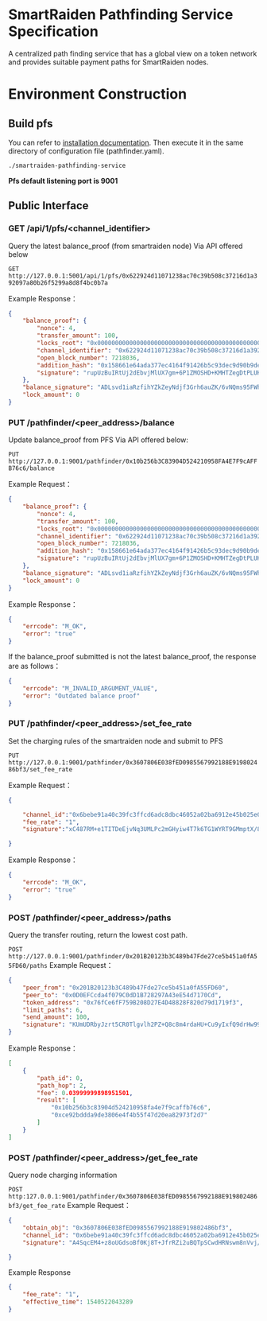 # SmartRaiden Pathfinding Service Specification

A centralized path finding service that has a global view on a token network and provides suitable payment paths for SmartRaiden nodes.


# Environment Construction 
## Build pfs 
You can refer to [installation documentation](./PFSinstallation.md).
Then execute it in the same directory of configuration file (pathfinder.yaml).
```sh
./smartraiden-pathfinding-service
```
**Pfs default listening port is 9001**

## 
## Public Interface

### GET /api/1/pfs/<channel_identifier>
Query the latest balance_proof (from smartraiden node) 
Via API offered below   

`GET http://127.0.0.1:5001/api/1/pfs/0x622924d11071238ac70c39b508c37216d1a392097a80b26f5299a8d8f4bc0b7a`

Example Response：   
```json
{
    "balance_proof": {
        "nonce": 4,
        "transfer_amount": 100,
        "locks_root": "0x0000000000000000000000000000000000000000000000000000000000000000",
        "channel_identifier": "0x622924d11071238ac70c39b508c37216d1a392097a80b26f5299a8d8f4bc0b7a",
        "open_block_number": 7218036,
        "addition_hash": "0x158661e64ada377ec4164f91426b5c93dec9d90b9ded2944d9a82c55ec292022",
        "signature": "rupUzBuIRtUj2dEbvjMlUX7gm+6P1ZMOSHD+KMHTZegDtPLUK53XhaxXhvpcXgH48nmgCgkFmyBThaTzgPEalxw="
    },
    "balance_signature": "ADLsvd1iaRzfihYZkZeyNdjf3Grh6auZK/6vNQms95FWh7zKaiT6Rtzl39LVubRpQMPrlei5SEqfFsDWlfxUGhs=",
    "lock_amount": 0
}
```


### PUT /pathfinder/<peer_address>/balance
Update balance_proof from PFS
Via API offered below: 

`PUT http://127.0.0.1:9001/pathfinder/0x10b256b3C83904D524210958FA4E7F9cAFFB76c6/balance`

Example Request：
```json
{
    "balance_proof": {
        "nonce": 4,
        "transfer_amount": 100,
        "locks_root": "0x0000000000000000000000000000000000000000000000000000000000000000",
        "channel_identifier": "0x622924d11071238ac70c39b508c37216d1a392097a80b26f5299a8d8f4bc0b7a",
        "open_block_number": 7218036,
        "addition_hash": "0x158661e64ada377ec4164f91426b5c93dec9d90b9ded2944d9a82c55ec292022",
        "signature": "rupUzBuIRtUj2dEbvjMlUX7gm+6P1ZMOSHD+KMHTZegDtPLUK53XhaxXhvpcXgH48nmgCgkFmyBThaTzgPEalxw="
    },
    "balance_signature": "ADLsvd1iaRzfihYZkZeyNdjf3Grh6auZK/6vNQms95FWh7zKaiT6Rtzl39LVubRpQMPrlei5SEqfFsDWlfxUGhs=",
    "lock_amount": 0
}	
```
Example Response：
```json
{
    "errcode": "M_OK",
    "error": "true"
}
```
If the balance_proof submitted is not the latest balance_proof, the response are as follows：
```json
{
    "errcode": "M_INVALID_ARGUMENT_VALUE",
    "error": "Outdated balance proof"
}
```

### PUT /pathfinder/<peer_address>/set_fee_rate
Set the charging rules of the smartraiden node and submit to PFS

`PUT http://127.0.0.1:9001/pathfinder/0x3607806E038fED0985567992188E919802486bf3/set_fee_rate`

Example Request：

```json
{

	"channel_id":"0x6bebe91a40c39fc3ffcd6adc8dbc46052a02ba6912e45b025e058a07c5f2f0dd",
	"fee_rate": "1",
	"signature":"xC487RM+e1TITDeEjvNq3UMLPc2mGHyiw4T7k6TG1WYRT9GMmptX/8NPyYLdpxfwhpC+TO6dhPMBs57rsZiOIxs="

}
```
Example Response：

```json
{
    "errcode": "M_OK",
    "error": "true"
}
```
### POST /pathfinder/<peer_address>/paths
Query the transfer routing, return the lowest cost path.

`POST http://127.0.0.1:9001/pathfinder/0x201B20123b3C489b47Fde27ce5b451a0fA55FD60/paths`
Example Request：
```json
{
	"peer_from": "0x201B20123b3C489b47Fde27ce5b451a0fA55FD60",
	"peer_to": "0x0D0EFCcda4f079C0dD1B728297A43eE54d7170Cd",
	"token_address": "0x76fCe6fF759B208D27E4D48828F820d79d1719f3",
	"limit_paths": 6,
	"send_amount": 100,
	"signature": "KUmUDRbyJzrt5CR0Tlgvlh2PZ+Q8c8m4rdaHU+Cu9yIxfQ9drHw99qiWs/qXbtr/ok8m7N0ZUvUOX3ldxhcSXBw="
}
```
Example Response：
```json
[
    {
        "path_id": 0,
        "path_hop": 2,
        "fee": 0.03999999898951501,
        "result": [
            "0x10b256b3c83904d524210958fa4e7f9caffb76c6",
            "0xce92bddda9de3806e4f4b55f47d20ea82973f2d7"
        ]
    }
]
```

### POST /pathfinder/<peer_address>/get_fee_rate
Query node charging information

`POST http:127.0.0.1:9001/pathfinder/0x3607806E038fED0985567992188E919802486bf3/get_fee_rate`
Example Request：
```json
{
	"obtain_obj": "0x3607806E038fED0985567992188E919802486bf3",
	"channel_id": "0x6bebe91a40c39fc3ffcd6adc8dbc46052a02ba6912e45b025e058a07c5f2f0dd",
	"signature": "A4SqcEM4+z8oUGdsoBf0Kj8T+JfrRZi2uBQTpSCwdHRNswm8nVvj/s7JNN3eeerQZxdpfsMLzkrTN6K2J2NWVBw="
	
}
```
Example Response
```json
{
    "fee_rate": "1",
    "effective_time": 1540522043289
}
```




